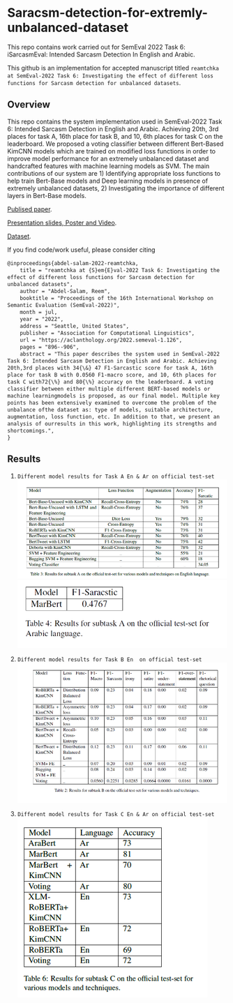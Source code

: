 # Saracsm-detection-for-extremly-unbalanced-dataset
This repo contains work carried out for SemEval 2022 Task 6: iSarcasmEval: Intended Sarcasm Detection In English and Arabic.

This github is an implementation for accepted manuscript titled `reamtchka at SemEval-2022 Task 6: Investigating the effect of different loss functions for Sarcasm detection for unbalanced datasets`.

## Overview
This repo contains the system implementation used in SemEval-2022 Task 6: Intended Sarcasm Detection
in English and Arabic. Achieving 20th, 3rd places for task A, 16th place for task B, and
10, 6th places for task C on the leaderboard. We proposed a voting classifier between different
Bert-Based KimCNN models which are trained on modified loss functions in order to
improve model performance for an extremely unbalanced dataset and handcrafted features
with machine learning models as SVM. The main contributions of our system are 1) Identifying
appropriate loss functions to help train Bert-Base models and Deep learning models in
presence of extremely unbalanced datasets, 2) Investigating the importance of different layers
in Bert-Base models. 

[Publised paper](https://aclanthology.org/2022.semeval-1.126/).

[Presentation slides, Poster and Video](https://underline.io/events/325/sessions/11192/lecture/55786-reamtchka-at-semeval-2022-task-6-investigating-the-effect-of-different-loss-functions-for-sarcasm-detection-for-unbalanced-datasets).

[Dataset](https://github.com/iabufarha/iSarcasmEval).


If you find code/work useful, please consider citing
```
@inproceedings{abdel-salam-2022-reamtchka,
    title = "reamtchka at {S}em{E}val-2022 Task 6: Investigating the effect of different loss functions for Sarcasm detection for unbalanced datasets",
    author = "Abdel-Salam, Reem",
    booktitle = "Proceedings of the 16th International Workshop on Semantic Evaluation (SemEval-2022)",
    month = jul,
    year = "2022",
    address = "Seattle, United States",
    publisher = "Association for Computational Linguistics",
    url = "https://aclanthology.org/2022.semeval-1.126",
    pages = "896--906",
    abstract = "This paper describes the system used in SemEval-2022 Task 6: Intended Sarcasm Detection in English and Arabic. Achieving 20th,3rd places with 34{\&} 47 F1-Sarcastic score for task A, 16th place for task B with 0.0560 F1-macro score, and 10, 6th places for task C with72{\%} and 80{\%} accuracy on the leaderboard. A voting classifier between either multiple different BERT-based models or machine learningmodels is proposed, as our final model. Multiple key points has been extensively examined to overcome the problem of the unbalance ofthe dataset as: type of models, suitable architecture, augmentation, loss function, etc. In addition to that, we present an analysis of ourresults in this work, highlighting its strengths and shortcomings.",
}
```


## Results
1. `Different model results for Task A En & Ar on official test-set`
![Alt text](Results/TaskA_En.png?raw=true "Title")
![Alt text](Results/TaskA_Ar.png?raw=true "Title")

2. `Different model results for Task B En  on official test-set`
![Alt text](Results/Task_B.png?raw=true "Title")

3. `Different model results for Task C En & Ar on official test-set`
![Alt text](Results/Task_C.png?raw=true "Title")


